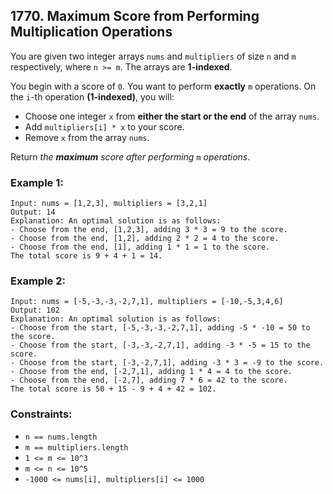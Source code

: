 ## 1770. Maximum Score from Performing Multiplication Operations

You are given two integer arrays ```nums``` and ```multipliers``` of size ```n``` and ```m``` respectively, where ```n >= m```. The arrays are **1-indexed**.

You begin with a score of ```0```. You want to perform **exactly** ```m``` operations. On the ```i```-th operation **(1-indexed)**, you will:

* Choose one integer ```x``` from **either the start or the end** of the array ```nums```.
* Add ```multipliers[i] * x``` to your score.
* Remove ```x``` from the array ```nums```.

Return *the **maximum** score after performing* ```m``` *operations*.

### Example 1:
```
Input: nums = [1,2,3], multipliers = [3,2,1]
Output: 14
Explanation: An optimal solution is as follows:
- Choose from the end, [1,2,3], adding 3 * 3 = 9 to the score.
- Choose from the end, [1,2], adding 2 * 2 = 4 to the score.
- Choose from the end, [1], adding 1 * 1 = 1 to the score.
The total score is 9 + 4 + 1 = 14.
```
### Example 2:
```
Input: nums = [-5,-3,-3,-2,7,1], multipliers = [-10,-5,3,4,6]
Output: 102
Explanation: An optimal solution is as follows:
- Choose from the start, [-5,-3,-3,-2,7,1], adding -5 * -10 = 50 to the score.
- Choose from the start, [-3,-3,-2,7,1], adding -3 * -5 = 15 to the score.
- Choose from the start, [-3,-2,7,1], adding -3 * 3 = -9 to the score.
- Choose from the end, [-2,7,1], adding 1 * 4 = 4 to the score.
- Choose from the end, [-2,7], adding 7 * 6 = 42 to the score.
The total score is 50 + 15 - 9 + 4 + 42 = 102.
```

### Constraints:

* ```n == nums.length```
* ```m == multipliers.length```
* ```1 <= m <= 10^3```
* ```m <= n <= 10^5```
* ```-1000 <= nums[i], multipliers[i] <= 1000```